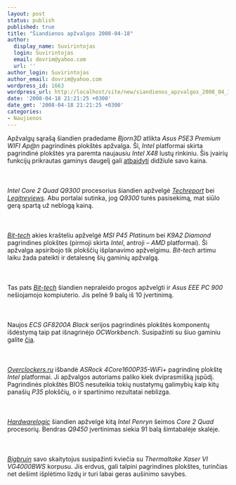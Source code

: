 ```yaml
---
layout: post
status: publish
published: true
title: "Šiandienos apžvalgos 2008-04-18"
author:
  display_name: Suvirintojas
  login: Suvirintojas
  email: dovrim@yahoo.com
  url: ''
author_login: Suvirintojas
author_email: dovrim@yahoo.com
wordpress_id: 1663
wordpress_url: http://localhost/site/new/siandienos_apzvalgos_2008_04_18/
date: '2008-04-18 21:21:25 +0300'
date_gmt: '2008-04-18 21:21:25 +0300'
categories:
- Naujienos
---
```

<p>Apžvalgų sąrašą šiandien pradedame <i>Bjorn3D</i> atlikta <i>Asus P5E3 Premium WIFI Ap@n</i> pagrindinės plokštės apžvalga. Ši, <i>Intel</i> platformai skirta pagrindinė plokštės yra paremta naujausiu <i>Intel X48</i> lustų rinkiniu. Šis įvairių funkcijų prikrautas gaminys daugelį gali <a class="ns" href="http://www.bjorn3d.com/read.php?cID=1263">atbaidyti</a> didžiule savo kaina.<br />
<br><br />
<br><i>Intel Core 2 Quad Q9300</i> procesorius šiandien apžvelgė <a class="ns" href="http://techreport.com/articles.x/14573"><i>Techreport</i></a> bei <a class="ns" href="http://www.legitreviews.com/article/695/1/"><i>Legitreviews</i></a>. Abu portalai sutinka, jog <i>Q9300</i> turės pasisekimą, mat siūlo gerą spartą už neblogą kainą.<br />
<br><br />
<br><a class="ns" href="http://www.bit-tech.net/hardware/2008/04/18/early_look_msi_p45_and_nforce_780a_mobos/1"><i>Bit-tech</i></a> akies krašteliu apžvelgė <i>MSI P45 Platinum</i> bei <i>K9A2 Diamond</i> pagrindines plokštes (pirmoji skirta <i>Intel</i>, antroji – <i>AMD</i> platformai). Ši apžvalga apsiribojo tik plokščių išplanavimo apžvelgimu. <i>Bit-tech</i> artimu laiku žada pateikti ir detalesnę šių gaminių apžvalgą.<br />
<br><br />
<br>Tas pats <a class="ns" href="http://www.bit-tech.net/hardware/2008/04/18/asus_eee_pc_900/1"><i>Bit-tech</i></a> šiandien nepraleido progos apžvelgti ir <i>Asus EEE PC 900</i> nešiojamojo kompiuterio. Jis pelnė 9 balų iš 10 įvertinimą.<br />
<br><br />
<br>Naujos <i>ECS GF8200A Black</i> serijos pagrindinės plokštės komponentų išdėstymą taip pat išnagrinėjo <i>OCWorkbench</i>. Susipažinti su šiuo gaminiu galite <a class="ns" href="http://my.ocworkbench.com/2008/ecs/GF8200A/g1.htm">čia</a>.<br />
<br><br />
<br><a class="ns" href="http://www.overclockers.ru/lab/28817.shtml"><i>Overclockers.ru</i></a> išbandė <i>ASRock 4Core1600P35-WiFi+</i> pagrindinę plokštę <i>Intel</i> platformai. Ji apžvalgos autoriams paliko kiek dviprasmišką įspūdį. Pagrindinės plokštės BIOS nesuteikia tokių nustatymų galimybių kaip kitų panašių <i>P35</i> plokščių, o ir spartinimo rezultatai neblizga.<br />
<br><br />
<br><a class="ns" href="http://hardwarelogic.com/news/131/ARTICLE/3199/2008-04-18.html"><i>Hardwarelogic</i></a> šiandien apžvelgė kitą <i>Intel Penryn</i> šeimos <i>Core 2 Quad</i> procesorių. Bendras <i>Q9450</i> įvertinimas siekia 91 balą šimtabalėje skalėje.<br />
<br><br />
<br><a class="ns" href="http://www.bigbruin.com/2008/xaservi_10"><i>Bigbruin</i></a> savo skaitytojus susipažinti kviečia su <i>Thermaltake Xaser VI VG4000BWS</i> korpusu. Jis erdvus, gali talpini pagrindines plokštes, turinčias net dešimt išplėtimo lizdų ir turi labai geras aušinimo savybes.</p>
